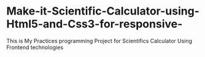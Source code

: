 # Make-it-Scientific-Calculator-using-Html5-and-Css3-for-responsive-
This is My Practices  programming Project for Scientifics Calculator Using Frontend technologies 
